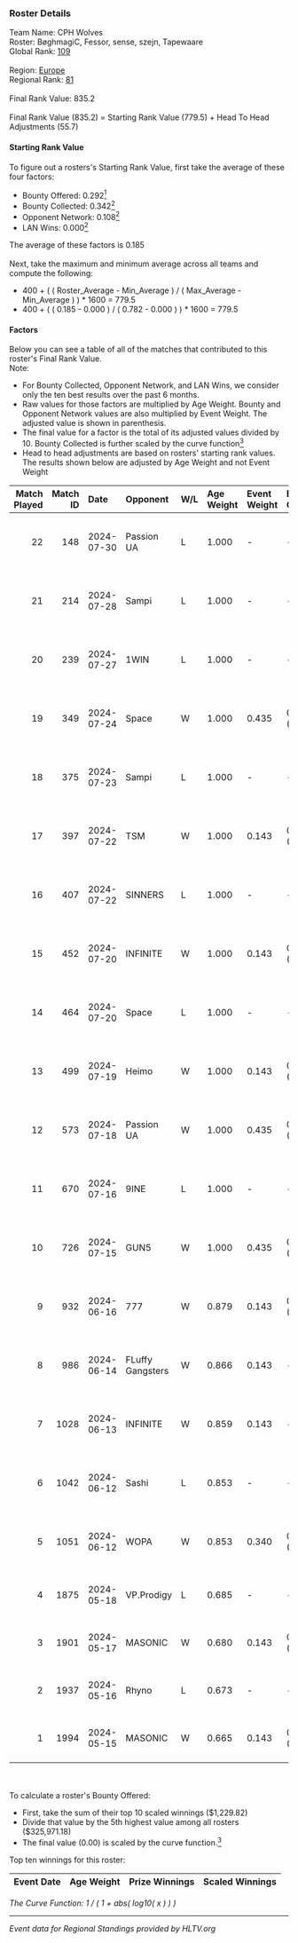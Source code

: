 ### Roster Details<br />
Team Name: CPH Wolves<br />
Roster: BøghmagiC, Fessor, sense, szejn, Tapewaare<br />
Global Rank: [109](../standings_global.md)<br />
<br />
Region: [Europe]( ../standings_europe.md)<br />
Regional Rank: [81]( ../standings_europe.md)<br />
<br />
Final Rank Value:  835.2<br />
<br />
Final Rank Value (835.2) = Starting Rank Value (779.5) + Head To Head Adjustments (55.7)<br />

#### Starting Rank Value<br />
To figure out a rosters's Starting Rank Value, first take the average of these four factors:<br />
- Bounty Offered: 0.292[<sup>1</sup>](#table2)
- Bounty Collected: 0.342[<sup>2</sup>](#table1)
- Opponent Network: 0.108[<sup>2</sup>](#table1)
- LAN Wins: 0.000[<sup>2</sup>](#table1)

The average of these factors is 0.185<br />
<br />
Next, take the maximum and minimum average across all teams and compute the following:<br />
- 400 + ( ( Roster_Average - Min_Average ) / ( Max_Average - Min_Average ) ) * 1600 = 779.5
- 400 + ( ( 0.185 - 0.000 ) / ( 0.782 - 0.000 ) ) * 1600 = 779.5


#### Factors<br />
Below you can see a table of all of the matches that contributed to this roster's Final Rank Value.<br />
Note:<br />

- For Bounty Collected, Opponent Network, and LAN Wins, we consider only the ten best results over the past 6 months.
- Raw values for those factors are multiplied by Age Weight. Bounty and Opponent Network values are also multiplied by Event Weight. The adjusted value is shown in parenthesis.
- The final value for a factor is the total of its adjusted values divided by 10. Bounty Collected is further scaled by the curve function[<sup>3</sup>](#curveFunction)
- Head to head adjustments are based on rosters' starting rank values. The results shown below are adjusted by Age Weight and not Event Weight
<span id="table1"></span><br />


| Match Played | Match ID | Date       | Opponent         | W/L | Age Weight | Event Weight | Bounty Collected | Opponent Network | LAN Wins  | H2H Adj. | Roster                                      |
| -: | -: | :- | :- | :- | :- | :- | :- | :- | :- | -: | :- |
|           22 |      148 | 2024-07-30 | Passion UA       | L   | 1.000      | -            | -                | -                | -         |    -6.68 | BøghmagiC, Fessor, sense, szejn, Tapewaare  |
|           21 |      214 | 2024-07-28 | Sampi            | L   | 1.000      | -            | -                | -                | -         |   -13.03 | BøghmagiC, Fessor, sense, szejn, Tapewaare  |
|           20 |      239 | 2024-07-27 | 1WIN             | L   | 1.000      | -            | -                | -                | -         |   -11.28 | BøghmagiC, Fessor, sense, szejn, Tapewaare  |
|           19 |      349 | 2024-07-24 | Space            | W   | 1.000      | 0.435        | 0.006 (0.003)    | 0.420 (0.183)    | 0 (0.000) |    19.02 | BøghmagiC, Fessor, sense, szejn, Tapewaare  |
|           18 |      375 | 2024-07-23 | Sampi            | L   | 1.000      | -            | -                | -                | -         |   -13.77 | BøghmagiC, Fessor, sense, szejn, Tapewaare  |
|           17 |      397 | 2024-07-22 | TSM              | W   | 1.000      | 0.143        | 0.039 (0.006)    | 0.364 (0.052)    | 0 (0.000) |    22.58 | BøghmagiC, Fessor, sense, szejn, Tapewaare  |
|           16 |      407 | 2024-07-22 | SINNERS          | L   | 1.000      | -            | -                | -                | -         |   -10.42 | BøghmagiC, Fessor, sense, szejn, Tapewaare  |
|           15 |      452 | 2024-07-20 | INFINITE         | W   | 1.000      | 0.143        | 0.000 (0.000)    | 0.193 (0.028)    | 0 (0.000) |     6.22 | BøghmagiC, Fessor, sense, szejn, Tapewaare  |
|           14 |      464 | 2024-07-20 | Space            | L   | 1.000      | -            | -                | -                | -         |   -12.00 | BøghmagiC, Fessor, sense, szejn, Tapewaare  |
|           13 |      499 | 2024-07-19 | Heimo            | W   | 1.000      | 0.143        | 0.006 (0.001)    | 0.089 (0.013)    | 0 (0.000) |     7.64 | BøghmagiC, Fessor, sense, szejn, Tapewaare  |
|           12 |      573 | 2024-07-18 | Passion UA       | W   | 1.000      | 0.435        | 0.172 (0.075)    | 1.000 (0.435)    | 0 (0.000) |    23.00 | BøghmagiC, Fessor, sense, szejn, Tapewaare  |
|           11 |      670 | 2024-07-16 | 9INE             | L   | 1.000      | -            | -                | -                | -         |   -12.42 | BøghmagiC, Fessor, sense, shadiy, Tapewaare |
|           10 |      726 | 2024-07-15 | GUN5             | W   | 1.000      | 0.435        | 0.073 (0.032)    | 0.588 (0.256)    | 0 (0.000) |    22.28 | BøghmagiC, Fessor, sense, szejn, Tapewaare  |
|            9 |      932 | 2024-06-16 | 777              | W   | 0.879      | 0.143        | 0.014 (0.002)    | 0.184 (0.023)    | 0 (0.000) |    10.19 | BøghmagiC, Fessor, szejn, Tapewaare, tOPZ   |
|            8 |      986 | 2024-06-14 | FLuffy Gangsters | W   | 0.866      | 0.143        | -                | 0.229 (0.028)    | 0 (0.000) |     6.57 | BøghmagiC, Fessor, szejn, Tapewaare, tOPZ   |
|            7 |     1028 | 2024-06-13 | INFINITE         | W   | 0.859      | 0.143        | -                | 0.193 (0.024)    | 0 (0.000) |     5.69 | BøghmagiC, Fessor, szejn, Tapewaare, tOPZ   |
|            6 |     1042 | 2024-06-12 | Sashi            | L   | 0.853      | -            | -                | -                | -         |    -2.47 | BøghmagiC, Fessor, szejn, Tapewaare, tOPZ   |
|            5 |     1051 | 2024-06-12 | WOPA             | W   | 0.853      | 0.340        | 0.001 (0.000)    | 0.131 (0.038)    | 0 (0.000) |     7.34 | BøghmagiC, Fessor, szejn, Tapewaare, tOPZ   |
|            4 |     1875 | 2024-05-18 | VP.Prodigy       | L   | 0.685      | -            | -                | -                | -         |    -8.15 | Basso, BøghmagiC, Fessor, szejn, vigg0      |
|            3 |     1901 | 2024-05-17 | MASONIC          | W   | 0.680      | 0.143        | 0.009 (0.001)    | -                | -         |    10.48 | Basso, BøghmagiC, Fessor, szejn, vigg0      |
|            2 |     1937 | 2024-05-16 | Rhyno            | L   | 0.673      | -            | -                | -                | -         |    -5.41 | Basso, BøghmagiC, Fessor, szejn, vigg0      |
|            1 |     1994 | 2024-05-15 | MASONIC          | W   | 0.665      | 0.143        | 0.009 (0.001)    | -                | -         |    10.31 | Basso, BøghmagiC, Fessor, szejn, vigg0      |

<br />
<span id="table2"></span><br />
To calculate a roster's Bounty Offered:<br />

- First, take the sum of their top 10 scaled winnings ($1,229.82)
- Divide that value by the 5th highest value among all rosters ($325,971.18)
- The final value (0.00) is scaled by the curve function.[<sup>3</sup>](#curveFunction)

Top ten winnings for this roster:<br />

| Event Date | Age Weight | Prize Winnings | Scaled Winnings |
| :- | -: | :- | :- |


<span id="curveFunction"></span>_The Curve Function: 1 / ( 1 + abs( log10( x ) ) )_<br />

---
_Event data for Regional Standings provided by HLTV.org_<br />

